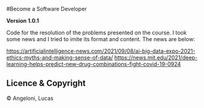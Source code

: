 #Become a Software Developer

**Version 1.0.1**

Code for the resolution of the problems presented on the course.
I took some news and I tried to imite its format and content. The news are below:

https://artificialintelligence-news.com/2021/09/08/ai-big-data-expo-2021-ethics-myths-and-making-sense-of-data/
https://news.mit.edu/2021/deep-learning-helps-predict-new-drug-combinations-fight-covid-19-0924

## Licence & Copyright

© Angeloni, Lucas
